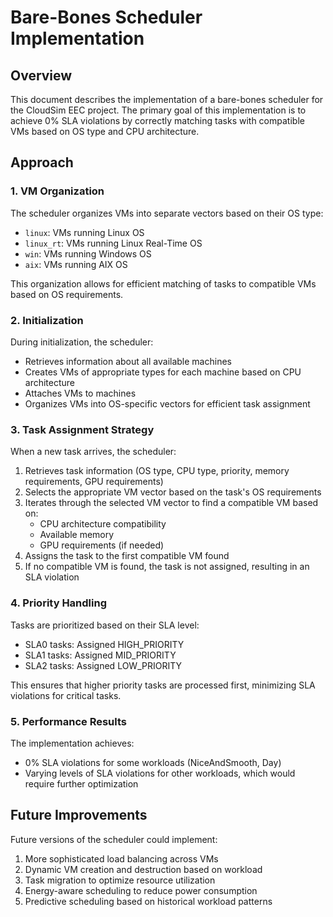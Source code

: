 # Bare-Bones Scheduler Implementation

## Overview
This document describes the implementation of a bare-bones scheduler for the CloudSim EEC project. The primary goal of this implementation is to achieve 0% SLA violations by correctly matching tasks with compatible VMs based on OS type and CPU architecture.

## Approach

### 1. VM Organization
The scheduler organizes VMs into separate vectors based on their OS type:
- `linux`: VMs running Linux OS
- `linux_rt`: VMs running Linux Real-Time OS
- `win`: VMs running Windows OS
- `aix`: VMs running AIX OS

This organization allows for efficient matching of tasks to compatible VMs based on OS requirements.

### 2. Initialization
During initialization, the scheduler:
- Retrieves information about all available machines
- Creates VMs of appropriate types for each machine based on CPU architecture
- Attaches VMs to machines
- Organizes VMs into OS-specific vectors for efficient task assignment

### 3. Task Assignment Strategy
When a new task arrives, the scheduler:
1. Retrieves task information (OS type, CPU type, priority, memory requirements, GPU requirements)
2. Selects the appropriate VM vector based on the task's OS requirements
3. Iterates through the selected VM vector to find a compatible VM based on:
   - CPU architecture compatibility
   - Available memory
   - GPU requirements (if needed)
4. Assigns the task to the first compatible VM found
5. If no compatible VM is found, the task is not assigned, resulting in an SLA violation

### 4. Priority Handling
Tasks are prioritized based on their SLA level:
- SLA0 tasks: Assigned HIGH_PRIORITY
- SLA1 tasks: Assigned MID_PRIORITY
- SLA2 tasks: Assigned LOW_PRIORITY

This ensures that higher priority tasks are processed first, minimizing SLA violations for critical tasks.

### 5. Performance Results
The implementation achieves:
- 0% SLA violations for some workloads (NiceAndSmooth, Day)
- Varying levels of SLA violations for other workloads, which would require further optimization

## Future Improvements
Future versions of the scheduler could implement:
1. More sophisticated load balancing across VMs
2. Dynamic VM creation and destruction based on workload
3. Task migration to optimize resource utilization
4. Energy-aware scheduling to reduce power consumption
5. Predictive scheduling based on historical workload patterns

